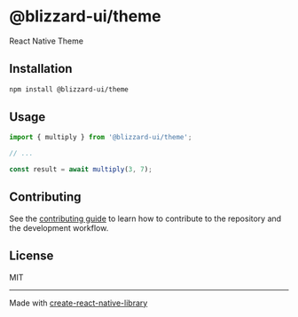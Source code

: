 # @blizzard-ui/theme

React Native Theme

## Installation

```sh
npm install @blizzard-ui/theme
```

## Usage

```js
import { multiply } from '@blizzard-ui/theme';

// ...

const result = await multiply(3, 7);
```

## Contributing

See the [contributing guide](CONTRIBUTING.md) to learn how to contribute to the repository and the development workflow.

## License

MIT

---

Made with [create-react-native-library](https://github.com/callstack/react-native-builder-bob)
